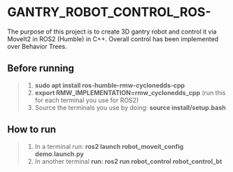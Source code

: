 # GANTRY_ROBOT_CONTROL_ROS-
The purpose of this project is to create 3D gantry robot and control it via MoveIt2 in ROS2 (Humble) in C++. Overall control has been implemented over Behavior Trees.

## Before running
>1. **sudo apt install ros-humble-rmw-cyclonedds-cpp**
>2. **export RMW_IMPLEMENTATION=rmw_cyclonedds_cpp** (run this for each terminal you use for ROS2)
>3. Source the terminals you use by doing: **source install/setup.bash**

## How to run
>1. In a terminal run: **ros2 launch robot_moveit_config demo.launch.py**
>2. In another terminal **run: ros2 run robot_control robot_control_bt**
